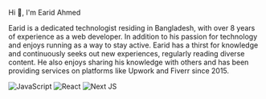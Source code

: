 <p align="left">Hi 👋, I'm Earid Ahmed</p>
<p align="left">Earid is a dedicated technologist residing in Bangladesh, with over 8 years of experience as a web developer. In addition to his passion for technology and enjoys running as a way to stay active. Earid has a thirst for knowledge and continuously seeks out new experiences, regularly reading diverse content. He also enjoys sharing his knowledge with others and has been providing services on platforms like Upwork and Fiverr since 2015.</p>


![JavaScript](https://img.shields.io/badge/javascript-%23323330.svg?style=for-the-badge&logo=javascript&logoColor=%23F7DF1E) ![React](https://img.shields.io/badge/react-%2320232a.svg?style=for-the-badge&logo=react&logoColor=%2361DAFB) ![Next JS](https://img.shields.io/badge/Next-black?style=for-the-badge&logo=next.js&logoColor=white) 

